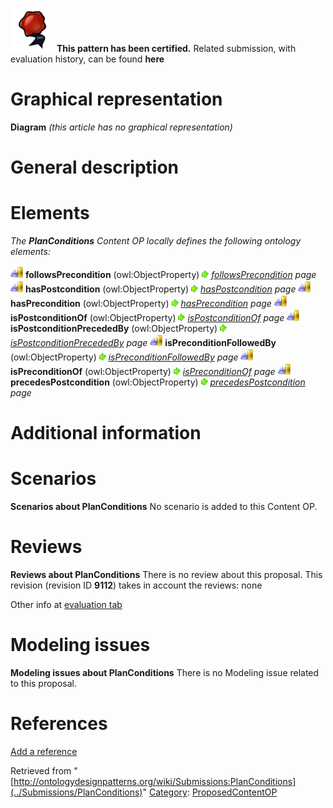 [![](../images/thumb/b/b5/Certified.png/70px-Certified.png)](../Image/Certified.png "Certified.png") __This pattern has been certified.__
Related submission, with evaluation history, can be found __here__





#  Graphical representation


__Diagram__
_(this article has no graphical representation)_



#  General description


  




#  Elements


_The __PlanConditions__ Content OP locally defines the following ontology elements:_



[![ObjectProperty](../images/thumb/c/c3/ObjectProperty.gif/20px-ObjectProperty.gif)](../Image/ObjectProperty.gif "ObjectProperty") __followsPrecondition__ (owl:ObjectProperty) 
 [![](../images/thumb/8/87/ArrowRight.gif/11px-ArrowRight.gif)](../Image/ArrowRight.gif "ArrowRight.gif") _[followsPrecondition](../Submissions/PlanConditions/followsPrecondition "Submissions:PlanConditions/followsPrecondition") page_
[![ObjectProperty](../images/thumb/c/c3/ObjectProperty.gif/20px-ObjectProperty.gif)](../Image/ObjectProperty.gif "ObjectProperty") __hasPostcondition__ (owl:ObjectProperty) 
 [![](../images/thumb/8/87/ArrowRight.gif/11px-ArrowRight.gif)](../Image/ArrowRight.gif "ArrowRight.gif") _[hasPostcondition](../Submissions/PlanConditions/hasPostcondition "Submissions:PlanConditions/hasPostcondition") page_
[![ObjectProperty](../images/thumb/c/c3/ObjectProperty.gif/20px-ObjectProperty.gif)](../Image/ObjectProperty.gif "ObjectProperty") __hasPrecondition__ (owl:ObjectProperty) 
 [![](../images/thumb/8/87/ArrowRight.gif/11px-ArrowRight.gif)](../Image/ArrowRight.gif "ArrowRight.gif") _[hasPrecondition](../Submissions/PlanConditions/hasPrecondition "Submissions:PlanConditions/hasPrecondition") page_
[![ObjectProperty](../images/thumb/c/c3/ObjectProperty.gif/20px-ObjectProperty.gif)](../Image/ObjectProperty.gif "ObjectProperty") __isPostconditionOf__ (owl:ObjectProperty) 
 [![](../images/thumb/8/87/ArrowRight.gif/11px-ArrowRight.gif)](../Image/ArrowRight.gif "ArrowRight.gif") _[isPostconditionOf](../Submissions/PlanConditions/isPostconditionOf "Submissions:PlanConditions/isPostconditionOf") page_
[![ObjectProperty](../images/thumb/c/c3/ObjectProperty.gif/20px-ObjectProperty.gif)](../Image/ObjectProperty.gif "ObjectProperty") __isPostconditionPrecededBy__ (owl:ObjectProperty) 
 [![](../images/thumb/8/87/ArrowRight.gif/11px-ArrowRight.gif)](../Image/ArrowRight.gif "ArrowRight.gif") _[isPostconditionPrecededBy](../Submissions/PlanConditions/isPostconditionPrecededBy "Submissions:PlanConditions/isPostconditionPrecededBy") page_
[![ObjectProperty](../images/thumb/c/c3/ObjectProperty.gif/20px-ObjectProperty.gif)](../Image/ObjectProperty.gif "ObjectProperty") __isPreconditionFollowedBy__ (owl:ObjectProperty) 
 [![](../images/thumb/8/87/ArrowRight.gif/11px-ArrowRight.gif)](../Image/ArrowRight.gif "ArrowRight.gif") _[isPreconditionFollowedBy](../Submissions/PlanConditions/isPreconditionFollowedBy "Submissions:PlanConditions/isPreconditionFollowedBy") page_
[![ObjectProperty](../images/thumb/c/c3/ObjectProperty.gif/20px-ObjectProperty.gif)](../Image/ObjectProperty.gif "ObjectProperty") __isPreconditionOf__ (owl:ObjectProperty) 
 [![](../images/thumb/8/87/ArrowRight.gif/11px-ArrowRight.gif)](../Image/ArrowRight.gif "ArrowRight.gif") _[isPreconditionOf](../Submissions/PlanConditions/isPreconditionOf "Submissions:PlanConditions/isPreconditionOf") page_
[![ObjectProperty](../images/thumb/c/c3/ObjectProperty.gif/20px-ObjectProperty.gif)](../Image/ObjectProperty.gif "ObjectProperty") __precedesPostcondition__ (owl:ObjectProperty) 
 [![](../images/thumb/8/87/ArrowRight.gif/11px-ArrowRight.gif)](../Image/ArrowRight.gif "ArrowRight.gif") _[precedesPostcondition](../Submissions/PlanConditions/precedesPostcondition "Submissions:PlanConditions/precedesPostcondition") page_
#  Additional information


#  Scenarios



__Scenarios about PlanConditions__
No scenario is added to this Content OP.




#  Reviews



__Reviews about PlanConditions__
There is no review about this proposal.
This revision (revision ID __9112__) takes in account the reviews: none


Other info at [evaluation tab](http://ontologydesignpatterns.org/wiki/index.php?title=Submissions:PlanConditions&action=evaluation "http://ontologydesignpatterns.org/wiki/index.php?title=Submissions:PlanConditions&action=evaluation")




  




#  Modeling issues



__Modeling issues about PlanConditions__
There is no Modeling issue related to this proposal.




  




#  References


[Add a reference](index.php@title=Odp%253AAdd_reference&subject=../Submissions/PlanConditions "http://ontologydesignpatterns.org/wiki/index.php?title=Odp:Add_reference&subject=Submissions%3APlanConditions")


  






Retrieved from "[http://ontologydesignpatterns.org/wiki/Submissions:PlanConditions](../Submissions/PlanConditions)"
 [Category](http://ontologydesignpatterns.org/wiki/Special:Categories "Special:Categories"): [ProposedContentOP](../Category/ProposedContentOP "Category:ProposedContentOP")